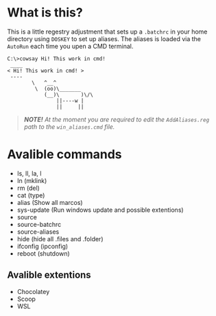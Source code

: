 # What is this?
This is a little regestry adjustment that sets up a `.batchrc` in your home directory using `DOSKEY` to set up aliases.
The aliases is loaded via the `AutoRun` each time you upen a CMD terminal.

```
C:\>cowsay Hi! This work in cmd!
 ____
< Hi! This work in cmd! >
 ----
        \   ^__^
         \  (oo)\_______
            (__)\       )\/\
                ||----w |
                ||     ||
```

> ***NOTE!** At the moment you are required to edit the `AddAliases.reg` path to the `win_aliases.cmd` file.*

# Avalible commands
- ls, ll, la, l
- ln (mklink)
- rm (del)
- cat (type)
- alias (Show all marcos)
- sys-update (Run windows update and possible extentions)
- source
- source-batchrc
- source-aliases
- hide (hide all .files and .folder)
- ifconfig (ipconfig)
- reboot (shutdown)

## Avalible extentions
- Chocolatey
- Scoop
- WSL